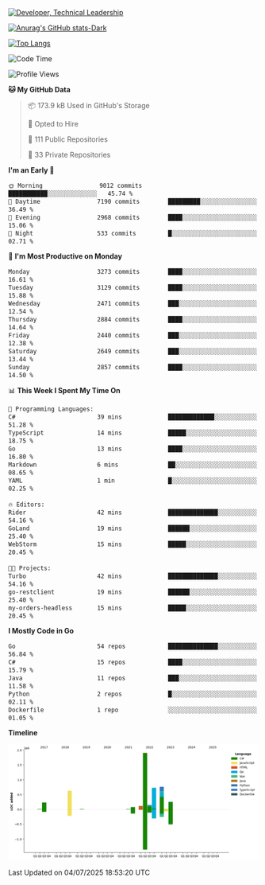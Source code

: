 <div>
  <a href="https://www.linkedin.com/in/arielpineiro/" target="_blank" rel="nofollow noopener noreferrer">
    <img src="https://img.shields.io/badge/-LinkedIn-%230077B5?style=for-the-badge&logo=linkedin&logoColor=white" alt="Developer, Technical Leadership" title="Ariel Piñeiro">
  </a>
</div>

[![Anurag's GitHub stats-Dark](https://github-readme-stats.vercel.app/api?username=arielsrv&show_icons=true&theme=dark#gh-dark-mode-only)](https://github.com/anuraghazra/github-readme-stats#gh-dark-mode-only)

[![Top Langs](https://github-readme-stats.vercel.app/api/top-langs/?username=arielsrv&layout=compact&langs_count=10&theme=dark#gh-dark-mode-only)](https://github.com/anuraghazra/github-readme-stats&theme=dark#gh-dark-mode-only)

<!--START_SECTION:waka-->
![Code Time](http://img.shields.io/badge/Code%20Time-1%2C342%20hrs%2059%20mins-blue)

![Profile Views](http://img.shields.io/badge/Profile%20Views-1-blue)

**🐱 My GitHub Data** 

> 📦 173.9 kB Used in GitHub's Storage 
 > 
> 💼 Opted to Hire
 > 
> 📜 111 Public Repositories 
 > 
> 🔑 33 Private Repositories 
 > 
**I'm an Early 🐤** 

```text
🌞 Morning                9012 commits        ███████████░░░░░░░░░░░░░░   45.74 % 
🌆 Daytime                7190 commits        █████████░░░░░░░░░░░░░░░░   36.49 % 
🌃 Evening                2968 commits        ████░░░░░░░░░░░░░░░░░░░░░   15.06 % 
🌙 Night                  533 commits         █░░░░░░░░░░░░░░░░░░░░░░░░   02.71 % 
```
📅 **I'm Most Productive on Monday** 

```text
Monday                   3273 commits        ████░░░░░░░░░░░░░░░░░░░░░   16.61 % 
Tuesday                  3129 commits        ████░░░░░░░░░░░░░░░░░░░░░   15.88 % 
Wednesday                2471 commits        ███░░░░░░░░░░░░░░░░░░░░░░   12.54 % 
Thursday                 2884 commits        ████░░░░░░░░░░░░░░░░░░░░░   14.64 % 
Friday                   2440 commits        ███░░░░░░░░░░░░░░░░░░░░░░   12.38 % 
Saturday                 2649 commits        ███░░░░░░░░░░░░░░░░░░░░░░   13.44 % 
Sunday                   2857 commits        ████░░░░░░░░░░░░░░░░░░░░░   14.50 % 
```


📊 **This Week I Spent My Time On** 

```text
💬 Programming Languages: 
C#                       39 mins             █████████████░░░░░░░░░░░░   51.28 % 
TypeScript               14 mins             █████░░░░░░░░░░░░░░░░░░░░   18.75 % 
Go                       13 mins             ████░░░░░░░░░░░░░░░░░░░░░   16.80 % 
Markdown                 6 mins              ██░░░░░░░░░░░░░░░░░░░░░░░   08.65 % 
YAML                     1 min               █░░░░░░░░░░░░░░░░░░░░░░░░   02.25 % 

🔥 Editors: 
Rider                    42 mins             ██████████████░░░░░░░░░░░   54.16 % 
GoLand                   19 mins             ██████░░░░░░░░░░░░░░░░░░░   25.40 % 
WebStorm                 15 mins             █████░░░░░░░░░░░░░░░░░░░░   20.45 % 

🐱‍💻 Projects: 
Turbo                    42 mins             ██████████████░░░░░░░░░░░   54.16 % 
go-restclient            19 mins             ██████░░░░░░░░░░░░░░░░░░░   25.40 % 
my-orders-headless       15 mins             █████░░░░░░░░░░░░░░░░░░░░   20.45 % 
```

**I Mostly Code in Go** 

```text
Go                       54 repos            ██████████████░░░░░░░░░░░   56.84 % 
C#                       15 repos            ████░░░░░░░░░░░░░░░░░░░░░   15.79 % 
Java                     11 repos            ███░░░░░░░░░░░░░░░░░░░░░░   11.58 % 
Python                   2 repos             █░░░░░░░░░░░░░░░░░░░░░░░░   02.11 % 
Dockerfile               1 repo              ░░░░░░░░░░░░░░░░░░░░░░░░░   01.05 % 
```



**Timeline**

![Lines of Code chart](https://raw.githubusercontent.com/arielsrv/arielsrv/main/assets/bar_graph.png)


 Last Updated on 04/07/2025 18:53:20 UTC
<!--END_SECTION:waka-->
